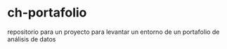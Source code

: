 # ch-portafolio
repositorio para un proyecto para levantar un entorno de un portafolio de análisis de datos
